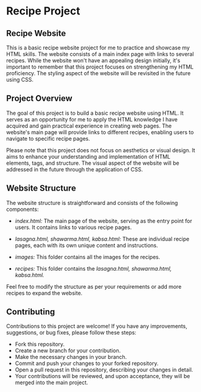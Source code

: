 # Recipe Project

## Recipe Website
This is a basic recipe website project for me to practice and showcase my HTML skills. The website consists of a main index page with links to several recipes. While the website won't have an appealing design initially, it's important to remember that this project focuses on strengthening my HTML proficiency. The styling aspect of the website will be revisited in the future using CSS.

## Project Overview
The goal of this project is to build a basic recipe website using HTML. It serves as an opportunity for me to apply the HTML knowledge I have acquired and gain practical experience in creating web pages. The website's main page will provide links to different recipes, enabling users to navigate to specific recipe pages.

Please note that this project does not focus on aesthetics or visual design. It aims to enhance your understanding and implementation of HTML elements, tags, and structure. The visual aspect of the website will be addressed in the future through the application of CSS.

## Website Structure
The website structure is straightforward and consists of the following components:

- _index.html:_ The main page of the website, serving as the entry point for users. It contains links to various recipe pages.

- _lasagna.html, shawarma.html, kabsa.html:_ These are individual recipe pages, each with its own unique content and instructions.

- _images:_ This folder contains all the images for the recipes.

- _recipes:_ This folder contains the _lasagna.html, shawarma.html, kabsa.html._

Feel free to modify the structure as per your requirements or add more recipes to expand the website.

## Contributing
Contributions to this project are welcome! If you have any improvements, suggestions, or bug fixes, please follow these steps:

- Fork this repository.
- Create a new branch for your contribution.
- Make the necessary changes in your branch.
- Commit and push your changes to your forked repository.
- Open a pull request in this repository, describing your changes in detail.
- Your contributions will be reviewed, and upon acceptance, they will be merged into the main project.